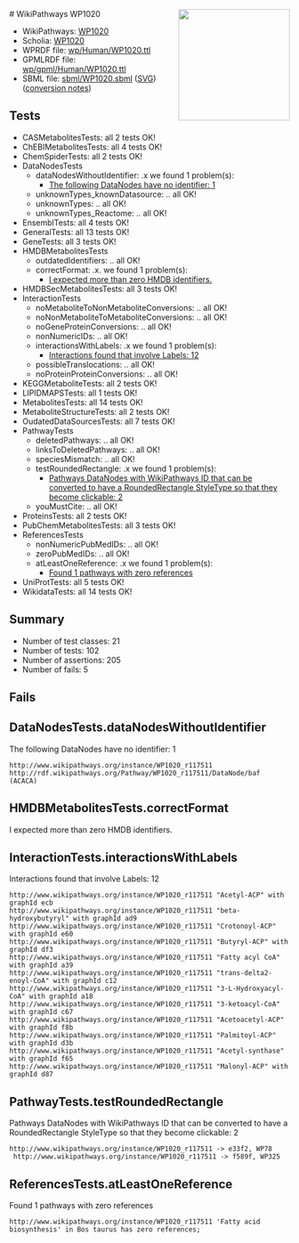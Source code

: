<img style="float: right; width: 200px" src="../logo.png" />
# WikiPathways WP1020

* WikiPathways: [WP1020](https://identifiers.org/wikipathways:WP1020)
* Scholia: [WP1020](https://scholia.toolforge.org/wikipathways/WP1020)
* WPRDF file: [wp/Human/WP1020.ttl](../wp/Human/WP1020.ttl)
* GPMLRDF file: [wp/gpml/Human/WP1020.ttl](../wp/gpml/Human/WP1020.ttl)
* SBML file: [sbml/WP1020.sbml](../sbml/WP1020.sbml) ([SVG](../sbml/WP1020.svg)) ([conversion notes](../sbml/WP1020.txt))

## Tests
* CASMetabolitesTests: all 2 tests OK!
* ChEBIMetabolitesTests: all 4 tests OK!
* ChemSpiderTests: all 2 tests OK!
* DataNodesTests
    * dataNodesWithoutIdentifier: .x we found 1 problem(s):
        * [The following DataNodes have no identifier: 1](#d2d32fa0)
    * unknownTypes_knownDatasource: .. all OK!
    * unknownTypes: .. all OK!
    * unknownTypes_Reactome: .. all OK!
* EnsemblTests: all 4 tests OK!
* GeneralTests: all 13 tests OK!
* GeneTests: all 3 tests OK!
* HMDBMetabolitesTests
    * outdatedIdentifiers: .. all OK!
    * correctFormat: .x. we found 1 problem(s):
        * [I expected more than zero HMDB identifiers.](#ad154c1e)
* HMDBSecMetabolitesTests: all 3 tests OK!
* InteractionTests
    * noMetaboliteToNonMetaboliteConversions: .. all OK!
    * noNonMetaboliteToMetaboliteConversions: .. all OK!
    * noGeneProteinConversions: .. all OK!
    * nonNumericIDs: .. all OK!
    * interactionsWithLabels: .x we found 1 problem(s):
        * [Interactions found that involve Labels: 12](#fe97a8ba)
    * possibleTranslocations: .. all OK!
    * noProteinProteinConversions: .. all OK!
* KEGGMetaboliteTests: all 2 tests OK!
* LIPIDMAPSTests: all 1 tests OK!
* MetabolitesTests: all 14 tests OK!
* MetaboliteStructureTests: all 2 tests OK!
* OudatedDataSourcesTests: all 7 tests OK!
* PathwayTests
    * deletedPathways: .. all OK!
    * linksToDeletedPathways: .. all OK!
    * speciesMismatch: .. all OK!
    * testRoundedRectangle: .x we found 1 problem(s):
        * [Pathways DataNodes with WikiPathways ID that can be converted to have a RoundedRectangle StyleType so that they become clickable: 2](#9fbad3cc)
    * youMustCite: .. all OK!
* ProteinsTests: all 2 tests OK!
* PubChemMetabolitesTests: all 3 tests OK!
* ReferencesTests
    * nonNumericPubMedIDs: .. all OK!
    * zeroPubMedIDs: .. all OK!
    * atLeastOneReference: .x we found 1 problem(s):
        * [Found 1 pathways with zero references](#35eb778e)
* UniProtTests: all 5 tests OK!
* WikidataTests: all 14 tests OK!


## Summary

* Number of test classes: 21
* Number of tests: 102
* Number of assertions: 205
* Number of fails: 5

## Fails

<a name="d2d32fa0" />

## DataNodesTests.dataNodesWithoutIdentifier

The following DataNodes have no identifier: 1
```
http://www.wikipathways.org/instance/WP1020_r117511 http://rdf.wikipathways.org/Pathway/WP1020_r117511/DataNode/baf (ACACA)
```

<a name="ad154c1e" />

## HMDBMetabolitesTests.correctFormat

I expected more than zero HMDB identifiers.
<a name="fe97a8ba" />

## InteractionTests.interactionsWithLabels

Interactions found that involve Labels: 12
```
http://www.wikipathways.org/instance/WP1020_r117511 "Acetyl-ACP" with graphId ecb
http://www.wikipathways.org/instance/WP1020_r117511 "beta-hydroxybutyryl" with graphId ad9
http://www.wikipathways.org/instance/WP1020_r117511 "Crotonoyl-ACP" with graphId e60
http://www.wikipathways.org/instance/WP1020_r117511 "Butyryl-ACP" with graphId df3
http://www.wikipathways.org/instance/WP1020_r117511 "Fatty acyl CoA" with graphId a39
http://www.wikipathways.org/instance/WP1020_r117511 "trans-delta2-enoyl-CoA" with graphId c12
http://www.wikipathways.org/instance/WP1020_r117511 "3-L-Hydroxyacyl-CoA" with graphId a18
http://www.wikipathways.org/instance/WP1020_r117511 "3-ketoacyl-CoA" with graphId c67
http://www.wikipathways.org/instance/WP1020_r117511 "Acetoacetyl-ACP" with graphId f8b
http://www.wikipathways.org/instance/WP1020_r117511 "Palmitoyl-ACP" with graphId d3b
http://www.wikipathways.org/instance/WP1020_r117511 "Acetyl-synthase" with graphId f65
http://www.wikipathways.org/instance/WP1020_r117511 "Malonyl-ACP" with graphId d87
```

<a name="9fbad3cc" />

## PathwayTests.testRoundedRectangle

Pathways DataNodes with WikiPathways ID that can be converted to have a RoundedRectangle StyleType so that they become clickable: 2
```
http://www.wikipathways.org/instance/WP1020_r117511 -> e33f2, WP78
 http://www.wikipathways.org/instance/WP1020_r117511 -> f589f, WP325
 ```

<a name="35eb778e" />

## ReferencesTests.atLeastOneReference

Found 1 pathways with zero references
```
http://www.wikipathways.org/instance/WP1020_r117511 'Fatty acid biosynthesis' in Bos taurus has zero references; 
```

